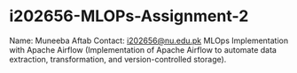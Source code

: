 # i202656-MLOPs-Assignment-2
Name: Muneeba Aftab Contact: i202656@nu.edu.pk  MLOps Implementation with Apache Airflow (Implementation of Apache Airflow to automate data extraction, transformation, and version-controlled storage).

